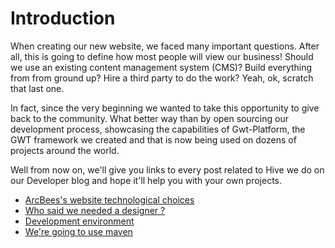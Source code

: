 # Introduction #

When creating our new website, we faced many important questions. After all, this is going to define how most people will view our business! Should we use an existing content management system (CMS)?  Build everything from from ground up? Hire a third party to do the work? Yeah, ok, scratch that last one.

In fact, since the very beginning we wanted to take this opportunity to give back to the community. What better way than by open sourcing our development process, showcasing the capabilities of Gwt-Platform, the GWT framework we created and that is now being used on dozens of projects around the world.

Well from now on, we'll give you links to every post related to Hive we do on our Developer blog and hope it'll help you with your own projects.

  * [ArcBees's website technological choices](http://arcbees.wordpress.com/2010/08/12/arcbeess-website-technological-choices/)
  * [Who said we needed a designer ?](http://arcbees.wordpress.com/2010/08/27/who-said-that-we-needed-a-designer/)
  * [Development environment](http://arcbees.wordpress.com/2010/09/23/arcbees-website-development-environment/)
  * [We're going to use maven](http://arcbees.wordpress.com/2010/09/28/were-going-to-use-maven/)